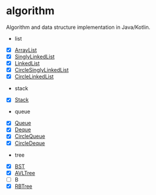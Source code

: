 # algorithm

Algorithm and data structure implementation in Java/Kotlin.

- list
- [x] [ArrayList](https://github.com/limitLiu/algorithm/blob/master/src/ltd/rust_lang/utils/list/Vec.kt)
- [x] [SinglyLinkedList](https://github.com/limitLiu/algorithm/blob/master/src/ltd/rust_lang/utils/list/SinglyLinkedList.kt)
- [x] [LinkedList](https://github.com/limitLiu/algorithm/blob/master/src/ltd/rust_lang/utils/list/LinkedList.kt)
- [x] [CircleSinglyLinkedList](https://github.com/limitLiu/algorithm/blob/master/src/ltd/rust_lang/utils/list/CircleSinglyLinkedList.kt)
- [x] [CircleLinkedList](https://github.com/limitLiu/algorithm/blob/master/src/ltd/rust_lang/utils/list/CircleLinkedList.kt)

- stack
- [x] [Stack](https://github.com/limitLiu/algorithm/blob/master/src/ltd/rust_lang/utils/stack/CircleLinkedList.kt)

- queue
- [x] [Queue](https://github.com/limitLiu/algorithm/blob/master/src/ltd/rust_lang/utils/queue/Queue.kt)
- [x] [Deque](https://github.com/limitLiu/algorithm/blob/master/src/ltd/rust_lang/utils/queue/Deque.kt)
- [x] [CircleQueue](https://github.com/limitLiu/algorithm/blob/master/src/ltd/rust_lang/utils/queue/CircleQueue.kt)
- [x] [CircleDeque](https://github.com/limitLiu/algorithm/blob/master/src/ltd/rust_lang/utils/queue/CircleDeque.kt)

- tree
- [x] [BST](https://github.com/limitLiu/algorithm/blob/master/src/ltd/rust_lang/utils/tree/BST.kt)
- [x] [AVLTree](https://github.com/limitLiu/algorithm/blob/master/src/ltd/rust_lang/utils/tree/AVLTree.kt)
- [ ] B
- [x] [RBTree](https://github.com/limitLiu/algorithm/blob/master/src/ltd/rust_lang/utils/tree/RBTree.kt)
